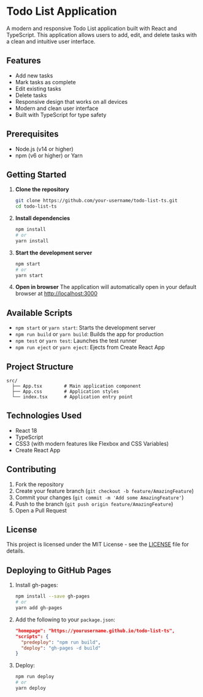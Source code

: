 # Todo List Application

A modern and responsive Todo List application built with React and TypeScript. This application allows users to add, edit, and delete tasks with a clean and intuitive user interface.

## Features

- Add new tasks
- Mark tasks as complete
- Edit existing tasks
- Delete tasks
- Responsive design that works on all devices
- Modern and clean user interface
- Built with TypeScript for type safety

## Prerequisites

- Node.js (v14 or higher)
- npm (v6 or higher) or Yarn

## Getting Started

1. **Clone the repository**
   ```bash
   git clone https://github.com/your-username/todo-list-ts.git
   cd todo-list-ts
   ```

2. **Install dependencies**
   ```bash
   npm install
   # or
   yarn install
   ```

3. **Start the development server**
   ```bash
   npm start
   # or
   yarn start
   ```

4. **Open in browser**
   The application will automatically open in your default browser at [http://localhost:3000](http://localhost:3000)

## Available Scripts

- `npm start` or `yarn start`: Starts the development server
- `npm run build` or `yarn build`: Builds the app for production
- `npm test` or `yarn test`: Launches the test runner
- `npm run eject` or `yarn eject`: Ejects from Create React App

## Project Structure

```
src/
  ├── App.tsx        # Main application component
  ├── App.css        # Application styles
  └── index.tsx      # Application entry point
```

## Technologies Used

- React 18
- TypeScript
- CSS3 (with modern features like Flexbox and CSS Variables)
- Create React App

## Contributing

1. Fork the repository
2. Create your feature branch (`git checkout -b feature/AmazingFeature`)
3. Commit your changes (`git commit -m 'Add some AmazingFeature'`)
4. Push to the branch (`git push origin feature/AmazingFeature`)
5. Open a Pull Request

## License

This project is licensed under the MIT License - see the [LICENSE](LICENSE) file for details.

## Deploying to GitHub Pages

1. Install gh-pages:
   ```bash
   npm install --save gh-pages
   # or
   yarn add gh-pages
   ```

2. Add the following to your `package.json`:
   ```json
   "homepage": "https://yourusername.github.io/todo-list-ts",
   "scripts": {
     "predeploy": "npm run build",
     "deploy": "gh-pages -d build"
   }
   ```

3. Deploy:
   ```bash
   npm run deploy
   # or
   yarn deploy
   ```
